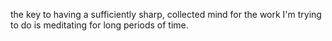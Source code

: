 the key to having a sufficiently sharp, collected mind for the work I'm trying to do is meditating for long periods of time.